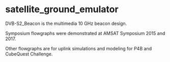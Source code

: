 # satellite_ground_emulator

DVB-S2_Beacon is the multimedia 10 GHz beacon design. 

Symposium flowgraphs were demonstrated at AMSAT Symposium 2015 and 2017. 

Other flowgraphs are for uplink simulations and modeling for P4B and CubeQuest Challenge. 

